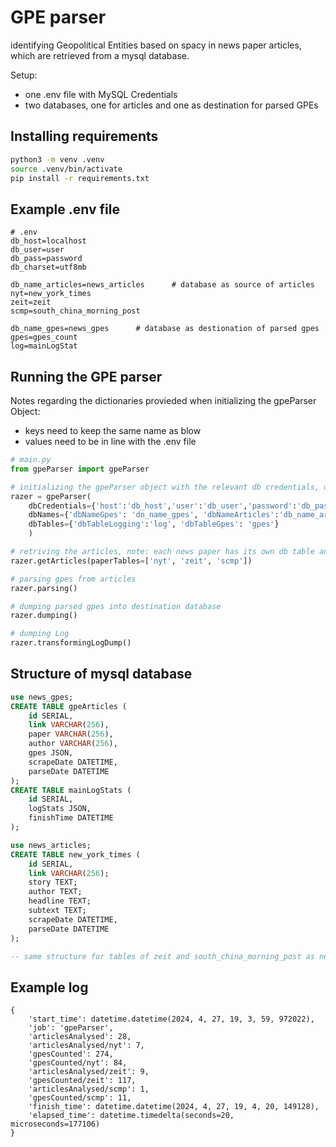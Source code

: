 # GPE parser

identifying Geopolitical Entities based on spacy in news paper articles, which are retrieved from a mysql database.

Setup:

- one .env file with MySQL Credentials
- two databases, one for articles and one as destination for parsed GPEs

## Installing requirements

```bash
python3 -m venv .venv
source .venv/bin/activate
pip install -r requirements.txt
```

## Example .env file

```env
# .env
db_host=localhost
db_user=user
db_pass=password
db_charset=utf8mb

db_name_articles=news_articles      # database as source of articles
nyt=new_york_times
zeit=zeit
scmp=south_china_morning_post

db_name_gpes=news_gpes      # database as destionation of parsed gpes
gpes=gpes_count
log=mainLogStat
```

## Running the GPE parser

Notes regarding the dictionaries provieded when initializing the gpeParser Object:

- keys need to keep the same name as blow
- values need to be in line with the .env file

```python
# main.py
from gpeParser import gpeParser

# initializing the gpeParser object with the relevant db credentials, db names, and db table names
razer = gpeParser(
    dbCredentials={'host':'db_host','user':'db_user','password':'db_pass','charset':'db_charset'},
    dbNames={'dbNameGpes': 'dn_name_gpes', 'dbNameArticles':'db_name_articles'},
    dbTables={'dbTableLogging':'log', 'dbTableGpes': 'gpes'}
    )

# retriving the articles, note: each news paper has its own db table and its very important to probide the paperTables exactly as specified in .env file
razer.getArticles(paperTables=['nyt', 'zeit', 'scmp'])

# parsing gpes from articles
razer.parsing()

# dumping parsed gpes into destination database
razer.dumping()

# dumping Log
razer.transformingLogDump()

```

## Structure of mysql database

```sql
use news_gpes;
CREATE TABLE gpeArticles (
    id SERIAL,
    link VARCHAR(256),
    paper VARCHAR(256),
    author VARCHAR(256),
    gpes JSON,
    scrapeDate DATETIME,
    parseDate DATETIME
);
CREATE TABLE mainLogStats (
    id SERIAL,
    logStats JSON,
    finishTime DATETIME
);

use news_articles;
CREATE TABLE new_york_times (
    id SERIAL,
    link VARCHAR(256);
    story TEXT;
    author TEXT;
    headline TEXT;
    subtext TEXT;
    scrapeDate DATETIME,
    parseDate DATETIME
);

-- same structure for tables of zeit and south_china_morning_post as new_york_times just above

```

## Example log

```
{
    'start_time': datetime.datetime(2024, 4, 27, 19, 3, 59, 972022),
    'job': 'gpeParser',
    'articlesAnalysed': 28,
    'articlesAnalysed/nyt': 7,
    'gpesCounted': 274,
    'gpesCounted/nyt': 84,
    'articlesAnalysed/zeit': 9,
    'gpesCounted/zeit': 117,
    'articlesAnalysed/scmp': 1,
    'gpesCounted/scmp': 11,
    'finish_time': datetime.datetime(2024, 4, 27, 19, 4, 20, 149128),
    'elapsed_time': datetime.timedelta(seconds=20, microseconds=177106)
}
```
